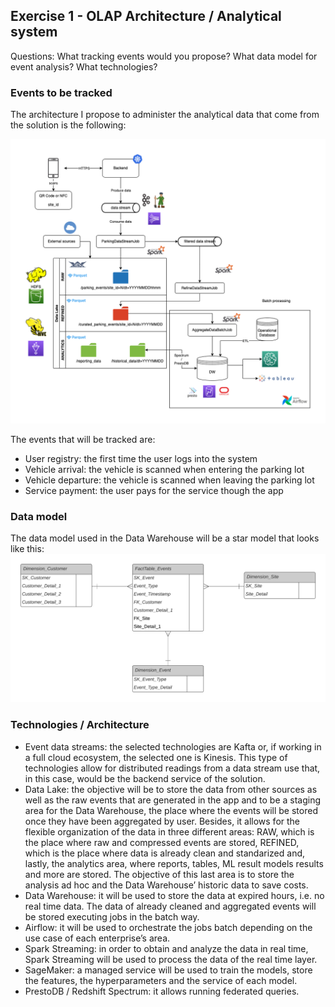 ## Exercise 1 - OLAP Architecture / Analytical system
Questions: What tracking events would you propose? What data model for event analysis? What technologies?

### Events to be tracked
The architecture I propose to administer the analytical data that come from the solution is the following:

<img src="./misc/analytical_architecture.png">

The events that will be tracked are:
* User registry: the first time the user logs into the system
* Vehicle arrival: the vehicle is scanned when entering the parking lot
* Vehicle departure: the vehicle is scanned when leaving the parking lot
* Service payment: the user pays for the service though the app

### Data model
The data model used in the Data Warehouse will be a star model that looks like this:
<img src="./misc/analytical_data_model.png">

### Technologies / Architecture
* Event data streams: the selected technologies are Kafta or, if working in a full cloud ecosystem, the selected one is Kinesis. This type of technologies allow for distributed readings from a data stream use that, in this case, would be the backend service of the solution.
* Data Lake: the objective will be to store the data from other sources as well as the raw events that are generated in the app and to be a staging area for the Data Warehouse, the place where the events will be stored once they have been aggregated by user. Besides, it allows for the flexible organization of the data in three different areas: RAW, which is the place where raw and compressed events are stored, REFINED, which is the place where data is already clean and standarized and, lastly, the analytics area, where reports, tables, ML result models results and more are stored. The objective of this last area is to store the analysis ad hoc and the Data Warehouse’ historic data to save costs.
* Data Warehouse: it will be used to store the data at expired hours, i.e. no real time data. The data of already cleaned and aggregated events will be stored executing jobs in the batch way.
* Airflow: it will be used to orchestrate the jobs batch depending on the use case of each enterprise’s area.
* Spark Streaming: in order to obtain and analyze the data in real time, Spark Streaming will be used to process the data of the real time layer.
* SageMaker: a managed service will be used to train the models, store the features, the hyperparameters and the service of each model.
* PrestoDB / Redshift Spectrum: it allows running federated queries.
